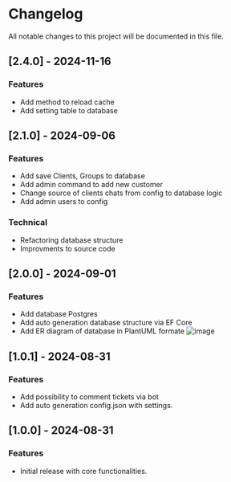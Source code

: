 # Changelog

All notable changes to this project will be documented in this file.
## [2.4.0] - 2024-11-16

### Features
- Add method to reload cache
- Add setting table to database

## [2.1.0] - 2024-09-06

### Features
- Add save Clients, Groups to database
- Add admin command to add new customer 
- Change source of clients chats from config to database logic
- Add admin users to config
### Technical
- Refactoring database structure
- Improvments to source code

## [2.0.0] - 2024-09-01

### Features
- Add database Postgres
- Add auto generation database structure via  EF Core
- Add ER diagram of database in PlantUML formate
  ![image](https://github.com/user-attachments/assets/0f852d7a-04c1-418f-aedc-0356eb1021fb)


## [1.0.1] - 2024-08-31

### Features
- Add possibility to comment tickets via bot
- Add auto generation config.json with settings.

## [1.0.0] - 2024-08-31

### Features
- Initial release with core functionalities.

